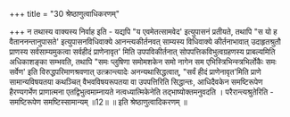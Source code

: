+++
title = "30 श्रेष्ठाणुत्वाधिकरणम्"

+++
न तथास्य वाक्यस्य निर्वाह इति - यद्यपि "य एवमेतत्सामवेद' इत्युपासनं प्रतीयते, तथापि "स यो ह वैताननन्तानुपासते' इत्युपासनविधिवाक्ये आनन्त्यकीर्तनवत् साम्यस्य विधिवाक्ये कीर्तनाभावात् उदाहृतश्रुतौ प्राणस्य सर्वसाम्यमुकत्वा सर्वहीदं प्राणेनावृत' मिति उपपविकीर्तनात् सोपपत्तिकविभुत्वग्रहणस्य प्राबल्यमिति अधिकाशङ्का सम्भवति, तथापि "समः प्लुषिणा समोमशकेन समो नागेन सम एभिस्त्रिभिन्स्त्रभिर्लोकैः समः सर्वेण' इति विरुद्धपरिमाणश्रवणात् उत्क्रान्त्यादेः अनन्यथासिद्धत्वात्, "सर्वं हीदं प्राणेनावृत'मिति प्राणे सामान्यविषयतया कथञ्चित् वैभवविषयरूपतया वा उपपत्तिरिति सिद्धान्तः, आधिदैवकेन समष्टिरूपेण हैरण्यगर्भेण प्राणात्मना एतद्विभुत्वमाम्नायते नत्वध्यात्मिकेनेति तद्भाष्योक्तमनुवदति । परैरान्त्यश्रुतेरिति - समष्टिरूपेण समष्टिस्सामान्यम् ॥12॥ ॥ इति श्रेष्ठाणुत्वादिकरणम् ॥